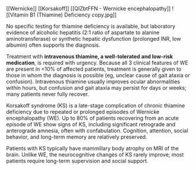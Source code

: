 [[Wernicke]]
[[Korsakoff]]
[[QIZbtFFN - Wernicke encephalopathy]]
![[Vitamin B1 (Thiamine) Deficiency copy.jpg]]

No specific testing for thiamine deficiency is available, but laboratory evidence of alcoholic hepatitis (2:1 ratio of aspartate to alanine aminotransferase) or synthetic hepatic dysfunction (prolonged INR, low albumin) often supports the diagnosis.

Treatment with **intravenous thiamine, a well-tolerated and low-risk medication**, is required with urgency. Because all 3 clinical features of WE are present in <10% of affected patients, treatment is generally given to those in whom the diagnosis is possible (eg, unclear cause of gait ataxia or confusion). Intravenous thiamine usually improves ocular abnormalities within hours, but confusion and gait ataxia may persist for days or weeks; many patients never fully recover.

Korsakoff syndrome (KS) is a late-stage complication of chronic thiamine deficiency due to repeated or prolonged episodes of Wernicke encephalopathy (WE). Up to 80% of patients recovering from an acute episode of WE show signs of KS, including significant retrograde and anterograde amnesia, often with confabulation. Cognition, attention, social behavior, and long-term memory are relatively preserved.

Patients with KS typically have mammillary body atrophy on MRI of the brain. Unlike WE, the neurocognitive changes of KS rarely improve; most patients require long-term supervision and social support.


